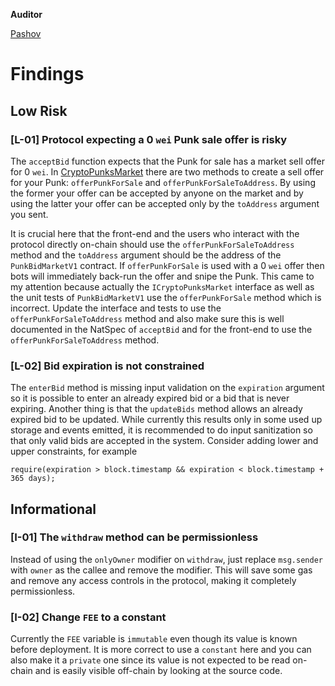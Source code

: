 **Auditor**

[Pashov](https://twitter.com/pashovkrum)

# Findings

## Low Risk

### [L-01] Protocol expecting a 0 `wei` Punk sale offer is risky

The `acceptBid` function expects that the Punk for sale has a market sell offer for 0 `wei`. In [CryptoPunksMarket](https://github.com/larvalabs/cryptopunks/blob/11532167fa705ced569fc3206df0484f9027e1ee/contracts/CryptoPunksMarket.sol) there are two methods to create a sell offer for your Punk: `offerPunkForSale` and `offerPunkForSaleToAddress`. By using the former your offer can be accepted by anyone on the market and by using the latter your offer can be accepted only by the `toAddress` argument you sent.

It is crucial here that the front-end and the users who interact with the protocol directly on-chain should use the `offerPunkForSaleToAddress` method and the `toAddress` argument should be the address of the `PunkBidMarketV1` contract. If `offerPunkForSale` is used with a 0 `wei` offer then bots will immediately back-run the offer and snipe the Punk. This came to my attention because actually the `ICryptoPunksMarket` interface as well as the unit tests of `PunkBidMarketV1` use the `offerPunkForSale` method which is incorrect. Update the interface and tests to use the `offerPunkForSaleToAddress` method and also make sure this is well documented in the NatSpec of `acceptBid` and for the front-end to use the `offerPunkForSaleToAddress` method.

### [L-02] Bid expiration is not constrained

The `enterBid` method is missing input validation on the `expiration` argument so it is possible to enter an already expired bid or a bid that is never expiring. Another thing is that the `updateBids` method allows an already expired bid to be updated. While currently this results only in some used up storage and events emitted, it is recommended to do input sanitization so that only valid bids are accepted in the system. Consider adding lower and upper constraints, for example

```solidity
require(expiration > block.timestamp && expiration < block.timestamp + 365 days);
```

## Informational

### [I-01] The `withdraw` method can be permissionless

Instead of using the `onlyOwner` modifier on `withdraw`, just replace `msg.sender` with `owner` as the callee and remove the modifier. This will save some gas and remove any access controls in the protocol, making it completely permissionless.

### [I-02] Change `FEE` to a constant

Currently the `FEE` variable is `immutable` even though its value is known before deployment. It is more correct to use a `constant` here and you can also make it a `private` one since its value is not expected to be read on-chain and is easily visible off-chain by looking at the source code.
